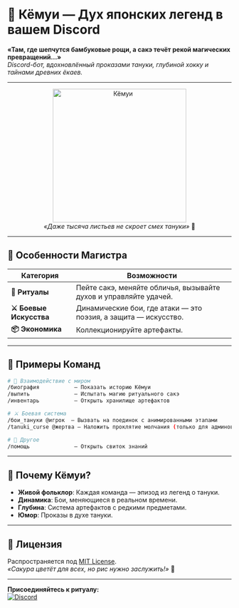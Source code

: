 # 🍃 **Кёмуи** — Дух японских легенд в вашем Discord

**«Там, где шепчутся бамбуковые рощи, а сакэ течёт рекой магических превращений...»**  
*Discord-бот, вдохновлённый проказами тануки, глубиной хокку и тайнами древних ёкаев.*

---

<div align="center">
  <img src="https://i.pinimg.com/736x/b2/b0/4b/b2b04b4ce6c3ee97035bd29c64306131.jpg" width="300" alt="Кёмуи">
  <br>
  <em>«Даже тысяча листьев не скроет смех тануки»</em> 🍂
</div>

---

## 🌸 **Особенности Магистра**
| **Категория**          | **Возможности**                                                                 |
|-------------------------|---------------------------------------------------------------------------------|
| **🎎 Ритуалы**          | Пейте сакэ, меняйте обличья, вызывайте духов и управляйте удачей.              |
| **⚔️ Боевые Искусства** | Динамические бои, где атаки — это поэзия, а защита — искусство.    |
| **📦 Экономика**        | Коллекционируйте артефакты.       |

---

## 🎌 **Примеры Команд**
```bash
# 🎴 Взаимодействие с миром
/биография           — Показать историю Кёмуи
/выпить              — Испытать магию ритуального сакэ
/инвентарь           — Открыть хранилище артефактов

# ⚔️ Боевая система
/бои_тануки @игрок  — Вызвать на поединок с анимированными этапами
/tanuki_curse @жертва — Наложить проклятие молчания (только для админов)

# 🌌 Другое
/помощь              — Открыть свиток знаний
```

---

## 🎎 **Почему Кёмуи?**
- **Живой фольклор**: Каждая команда — эпизод из легенд о тануки.
- **Динамика**: Бои, меняющиеся в реальном времени.
- **Глубина**: Система артефактов с редкими предметами.
- **Юмор**: Проказы в духе тануки.

---

## 📜 **Лицензия**
Распространяется под [MIT License](LICENSE).  
*«Сакура цветёт для всех, но рис нужно заслужить!»* 🍚

---

**Присоединяйтесь к ритуалу:**  
[![Discord](https://img.shields.io/badge/Святилище_Кёмуи-Join-blue?style=for-the-badge&logo=discord)](https://discord.gg/ваш-инвайт)
```
